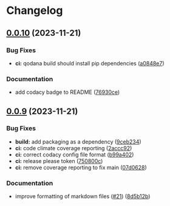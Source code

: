 # Changelog

## [0.0.10](https://github.com/davidjrice/autopytest/compare/v0.0.9...v0.0.10) (2023-11-21)


### Bug Fixes

* **ci:** qodana build should install pip dependencies ([a0848e7](https://github.com/davidjrice/autopytest/commit/a0848e75a554f141e6e098e1c4a1d76c5f504c41))


### Documentation

* add codacy badge to README ([76930ce](https://github.com/davidjrice/autopytest/commit/76930ce4efef04af7861a088ae9d0aae4158a768))

## [0.0.9](https://github.com/davidjrice/autopytest/compare/0.0.8...v0.0.9) (2023-11-21)


### Bug Fixes

* **build:** add packaging as a dependency ([9ceb234](https://github.com/davidjrice/autopytest/commit/9ceb2347a3b0f8be72f5a05575b074883379f420))
* **ci:** code climate coverage reporting ([2accc92](https://github.com/davidjrice/autopytest/commit/2accc923d6d5e902aa9a613de9423840b248a13c))
* **ci:** correct codacy config file format ([b99a402](https://github.com/davidjrice/autopytest/commit/b99a402bec37cea71e6af424d14aa44389b343a8))
* **ci:** release please token ([750800c](https://github.com/davidjrice/autopytest/commit/750800ca6df1a63234f76dbe6ce4fddf605f0923))
* **ci:** remove coverage reporting to fix main ([07d0628](https://github.com/davidjrice/autopytest/commit/07d06280134bdef66e89be8cae74a16655126ae6))


### Documentation

* improve formatting of markdown files ([#21](https://github.com/davidjrice/autopytest/issues/21)) ([8d5b12b](https://github.com/davidjrice/autopytest/commit/8d5b12bb717df72bd0696ca31824a95bdc903113))
